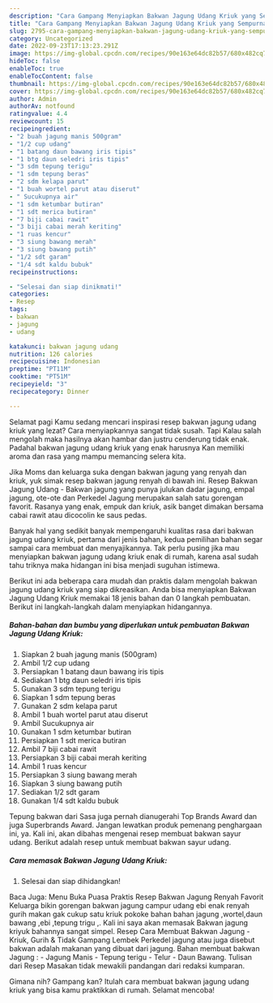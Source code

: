 ```yaml
---
description: "Cara Gampang Menyiapkan Bakwan Jagung Udang Kriuk yang Sempurna, Buat Buka Puasa Bisa Manjain Lidah"
title: "Cara Gampang Menyiapkan Bakwan Jagung Udang Kriuk yang Sempurna, Buat Buka Puasa Bisa Manjain Lidah"
slug: 2795-cara-gampang-menyiapkan-bakwan-jagung-udang-kriuk-yang-sempurna-buat-buka-puasa-bisa-manjain-lidah
category: Uncategorized
date: 2022-09-23T17:13:23.291Z
image: https://img-global.cpcdn.com/recipes/90e163e64dc82b57/680x482cq70/bakwan-jagung-udang-kriuk-foto-resep-utama.jpg
hideToc: false
enableToc: true
enableTocContent: false
thumbnail: https://img-global.cpcdn.com/recipes/90e163e64dc82b57/680x482cq70/bakwan-jagung-udang-kriuk-foto-resep-utama.jpg
cover: https://img-global.cpcdn.com/recipes/90e163e64dc82b57/680x482cq70/bakwan-jagung-udang-kriuk-foto-resep-utama.jpg
author: Admin
authorAv: notfound
ratingvalue: 4.4
reviewcount: 15
recipeingredient:
- "2 buah jagung manis 500gram"
- "1/2 cup udang"
- "1 batang daun bawang iris tipis"
- "1 btg daun seledri iris tipis"
- "3 sdm tepung terigu"
- "1 sdm tepung beras"
- "2 sdm kelapa parut"
- "1 buah wortel parut atau diserut"
- " Sucukupnya air"
- "1 sdm ketumbar butiran"
- "1 sdt merica butiran"
- "7 biji cabai rawit"
- "3 biji cabai merah keriting"
- "1 ruas kencur"
- "3 siung bawang merah"
- "3 siung bawang putih"
- "1/2 sdt garam"
- "1/4 sdt kaldu bubuk"
recipeinstructions:

- "Selesai dan siap dinikmati!"
categories:
- Resep
tags:
- bakwan
- jagung
- udang

katakunci: bakwan jagung udang 
nutrition: 126 calories
recipecuisine: Indonesian
preptime: "PT11M"
cooktime: "PT51M"
recipeyield: "3"
recipecategory: Dinner

---
```



Selamat pagi Kamu sedang mencari inspirasi resep bakwan jagung udang kriuk yang lezat? Cara menyiapkannya sangat tidak susah. Tapi Kalau salah mengolah maka hasilnya akan hambar dan justru cenderung tidak enak. Padahal bakwan jagung udang kriuk yang enak harusnya Kan memiliki aroma dan rasa yang mampu memancing selera kita.


Jika Moms dan keluarga suka dengan bakwan jagung yang renyah dan kriuk, yuk simak resep bakwan jagung renyah di bawah ini. Resep Bakwan Jagung Udang - Bakwan jagung yang punya julukan dadar jagung, empal jagung, ote-ote dan Perkedel Jagung merupakan salah satu gorengan favorit. Rasanya yang enak, empuk dan kriuk, asik banget dimakan bersama cabai rawit atau dicocolin ke saus pedas.

Banyak hal yang sedikit banyak mempengaruhi kualitas rasa dari bakwan jagung udang kriuk, pertama dari jenis bahan, kedua pemilihan bahan segar sampai cara membuat dan menyajikannya. Tak perlu pusing jika mau menyiapkan bakwan jagung udang kriuk enak di rumah, karena asal sudah tahu triknya maka hidangan ini bisa menjadi suguhan istimewa.


Berikut ini ada beberapa cara mudah dan praktis dalam mengolah bakwan jagung udang kriuk yang siap dikreasikan. Anda bisa menyiapkan Bakwan Jagung Udang Kriuk memakai 18 jenis bahan dan 0 langkah pembuatan. Berikut ini langkah-langkah dalam menyiapkan hidangannya.

<!--inarticleads1-->

##### Bahan-bahan dan bumbu yang diperlukan untuk pembuatan Bakwan Jagung Udang Kriuk:

1. Siapkan 2 buah jagung manis (500gram)
1. Ambil 1/2 cup udang
1. Persiapkan 1 batang daun bawang iris tipis
1. Sediakan 1 btg daun seledri iris tipis
1. Gunakan 3 sdm tepung terigu
1. Siapkan 1 sdm tepung beras
1. Gunakan 2 sdm kelapa parut
1. Ambil 1 buah wortel parut atau diserut
1. Ambil  Sucukupnya air
1. Gunakan 1 sdm ketumbar butiran
1. Persiapkan 1 sdt merica butiran
1. Ambil 7 biji cabai rawit
1. Persiapkan 3 biji cabai merah keriting
1. Ambil 1 ruas kencur
1. Persiapkan 3 siung bawang merah
1. Siapkan 3 siung bawang putih
1. Sediakan 1/2 sdt garam
1. Gunakan 1/4 sdt kaldu bubuk


Tepung bakwan dari Sasa juga pernah dianugerahi Top Brands Award dan juga Superbrands Award. Jangan lewatkan produk pemenang penghargaan ini, ya. Kali ini, akan dibahas mengenai resep membuat bakwan sayur udang. Berikut adalah resep untuk membuat bakwan sayur udang. 

<!--inarticleads2-->

##### Cara memasak Bakwan Jagung Udang Kriuk:


1. Selesai dan siap dihidangkan!

Baca Juga: Menu Buka Puasa Praktis Resep Bakwan Jagung Renyah Favorit Keluarga bikin gorengan bakwan jagung campur udang ebi enak renyah gurih makan gak cukup satu kriuk pokoke bahan bahan jagung ,wortel,daun bawang ,ebi ,tepung trigu ,. Kali ini saya akan memasak Bakwan jagung kriyuk bahannya sangat simpel. Resep Cara Membuat Bakwan Jagung - Kriuk, Gurih &amp; Tidak Gampang Lembek Perkedel jagung atau juga disebut bakwan adalah makanan yang dibuat dari jagung. Bahan membuat bakwan Jagung : - Jagung Manis - Tepung terigu - Telur - Daun Bawang. Tulisan dari Resep Masakan tidak mewakili pandangan dari redaksi kumparan. 

Gimana nih? Gampang kan? Itulah cara membuat bakwan jagung udang kriuk yang bisa kamu praktikkan di rumah. Selamat mencoba!
